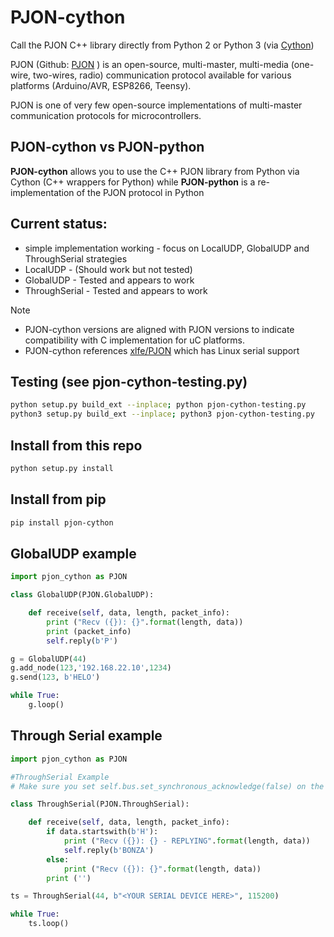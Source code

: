 # PJON-cython

Call the PJON C++ library directly from Python 2 or Python 3 (via [Cython](http://cython.org/))

PJON (Github: [PJON](https://github.com/gioblu/PJON/) ) is an open-source, multi-master, multi-media (one-wire, two-wires, radio) communication protocol available for various platforms (Arduino/AVR, ESP8266, Teensy).

PJON is one of very few open-source implementations of multi-master communication protocols for microcontrollers.


## PJON-cython vs PJON-python

**PJON-cython** allows you to use the C++ PJON library from Python via Cython (C++ wrappers for Python) while
**PJON-python** is a re-implementation of the PJON protocol in Python

## Current status:

- simple implementation working - focus on LocalUDP, GlobalUDP and ThroughSerial strategies
- LocalUDP - (Should work but not tested)
- GlobalUDP - Tested and appears to work
- ThroughSerial - Tested and appears to work

Note

- PJON-cython versions are aligned with PJON versions to indicate compatibility with C implementation for uC platforms.
- PJON-cython references [xlfe/PJON](https://github.com/xlfe/PJON/) which has Linux serial support

## Testing (see pjon-cython-testing.py)

```bash
python setup.py build_ext --inplace; python pjon-cython-testing.py
python3 setup.py build_ext --inplace; python3 pjon-cython-testing.py
```

## Install from this repo

```bash
python setup.py install
```

## Install from pip

```bash
pip install pjon-cython
```

## GlobalUDP example

```python
import pjon_cython as PJON

class GlobalUDP(PJON.GlobalUDP):

    def receive(self, data, length, packet_info):
        print ("Recv ({}): {}".format(length, data))
        print (packet_info)
        self.reply(b'P')

g = GlobalUDP(44)
g.add_node(123,'192.168.22.10',1234)
g.send(123, b'HELO')

while True:
    g.loop()

```

## Through Serial example

```python
import pjon_cython as PJON

#ThroughSerial Example
# Make sure you set self.bus.set_synchronous_acknowledge(false) on the other side

class ThroughSerial(PJON.ThroughSerial):

    def receive(self, data, length, packet_info):
        if data.startswith(b'H'):
            print ("Recv ({}): {} - REPLYING".format(length, data))
            self.reply(b'BONZA')
        else:
            print ("Recv ({}): {}".format(length, data))
        print ('')

ts = ThroughSerial(44, b"<YOUR SERIAL DEVICE HERE>", 115200)

while True:
    ts.loop()
```
